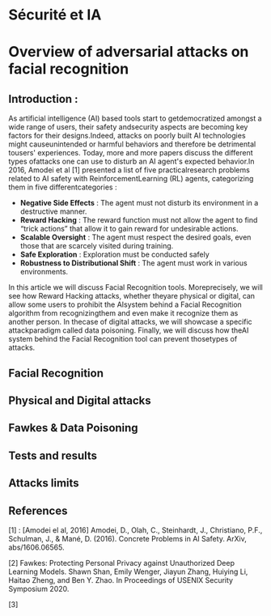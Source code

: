 # Sécurité et IA

# Overview of adversarial attacks on facial recognition

## Introduction : 

As artificial intelligence (AI) based tools start to getdemocratized amongst a wide range of users, their safety andsecurity aspects are becoming key factors for their designs.Indeed, attacks on poorly built AI technologies might  causeunintended or harmful behaviors and therefore be detrimental tousers' experiences.
Today, more and more papers discuss the different types ofattacks one can use to disturb an AI agent's expected behavior.In 2016, Amodei et al [1] presented a list of five practicalresearch problems related to AI safety with ReinforcementLearning (RL) agents, categorizing them in five differentcategories :

- **Negative Side Effects** : The agent must not disturb its environment in a destructive manner.
- **Reward Hacking** : The reward function must not allow the agent to find “trick actions” that allow it to gain reward for undesirable actions.
- **Scalable Oversight** : The agent must respect the desired goals, even those that are scarcely visited during training.
- **Safe Exploration** : Exploration must be conducted safely
- **Robustness to Distributional Shift** : The agent must work in various environments.

In this article we will discuss Facial Recognition tools. Moreprecisely, we will see how Reward Hacking attacks, whether theyare physical or digital, can allow some users to prohibit the AIsystem behind a Facial Recognition algorithm from recognizingthem and even make it recognize them as another person. In thecase of digital attacks, we will showcase a specific attackparadigm called data poisoning. Finally, we will discuss how theAI system behind the Facial Recognition tool can prevent thosetypes of attacks. 

## Facial Recognition



## Physical and Digital attacks



## Fawkes & Data Poisoning



## Tests and results



## Attacks limits




## References 

[1] : [Amodei el al, 2016] Amodei, D., Olah, C., Steinhardt, J., Christiano, P.F., Schulman, J., & Mané, D. (2016). Concrete Problems in AI Safety. ArXiv, abs/1606.06565.

[2] Fawkes: Protecting Personal Privacy against Unauthorized Deep Learning Models.
Shawn Shan, Emily Wenger, Jiayun Zhang, Huiying Li, Haitao Zheng, and Ben Y. Zhao.
In Proceedings of USENIX Security Symposium 2020. 

[3] 
